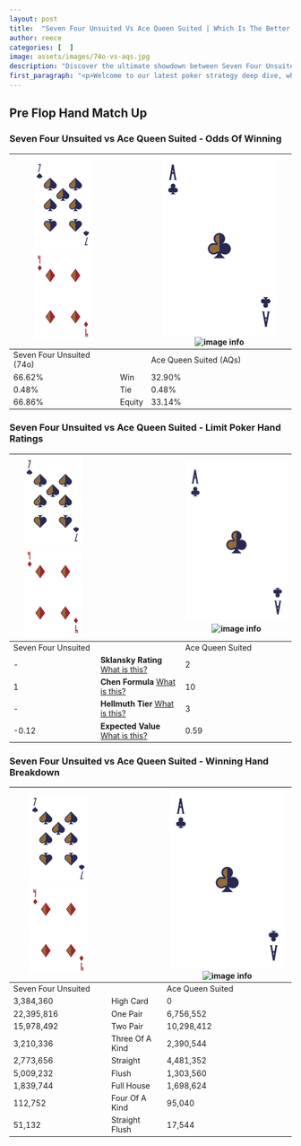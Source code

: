 ```yaml
---
layout: post
title:  "Seven Four Unsuited Vs Ace Queen Suited | Which Is The Better Hand In Poker? A Complete Guide"
author: reece
categories: [  ]
image: assets/images/74o-vs-aqs.jpg
description: "Discover the ultimate showdown between Seven Four Unsuited and Ace Queen Suited in poker! Uncover the odds, strategies, and scenarios where one hand triumphs over the other. Get ready to up your poker game with this thrilling analysis."
first_paragraph: "<p>Welcome to our latest poker strategy deep dive, where we're pitting two distinct hands against each other in a high-stakes showdown: Seven Four Unsuited vs Ace Queen Suited.</p><p>In the dynamic world of poker, every decision counts, and knowing which hand holds the upper hand is key to your success at the table.</p><p>In this article, we'll dissect these two hands, explore the scenarios where one dominates the other, and equip you with the knowledge to make strategic choices that can tip the odds in your favor.</p><p>Get ready to unravel the intriguing dynamics of these poker hands and elevate your game to new heights.</p>"
---
```




[comment]: # (sp0)

## Pre Flop Hand Match Up

<div class="table hand-ratings" markdown="1"> 



### Seven Four Unsuited vs Ace Queen Suited - Odds Of Winning


    
| ![image info](assets/images/hand1/7.png) ![image info](assets/images/hand1/4o.png) |  | ![image info](assets/images/hand2/A.png) ![image info](assets/images/hand2/Qs.png) |
| -------- | -------- | -------- |
| Seven Four Unsuited (74o) |  | Ace Queen Suited (AQs) |
| 66.62% | Win | 32.90% |
| 0.48% | Tie | 0.48% |
| 66.86% | Equity | 33.14% |




[comment]: # (sp1)



### Seven Four Unsuited vs Ace Queen Suited - Limit Poker Hand Ratings


    
| ![image info](assets/images/hand1/7.png) ![image info](assets/images/hand1/4o.png) |  | ![image info](assets/images/hand2/A.png) ![image info](assets/images/hand2/Qs.png) |
| -------- | -------- | -------- |
| Seven Four Unsuited |  | Ace Queen Suited |
| - | **Sklansky Rating** [What is this?](/sklansky-rating-explained) | 2 |
| 1 | **Chen Formula** [What is this?](/chen-formula-explained) | 10 |
| - | **Hellmuth Tier** [What is this?](/Hellmuth-tier-explained) | 3 |
| -0.12 | **Expected Value** [What is this?](/expected-value-explained) | 0.59 |




[comment]: # (sp2)



### Seven Four Unsuited vs Ace Queen Suited - Winning Hand Breakdown


    
| ![image info](assets/images/hand1/7.png) ![image info](assets/images/hand1/4o.png) |  | ![image info](assets/images/hand2/A.png) ![image info](assets/images/hand2/Qs.png) |
| -------- | -------- | -------- |
| Seven Four Unsuited |  | Ace Queen Suited |
| 3,384,360 | High Card | 0 |
| 22,395,816 | One Pair | 6,756,552 |
| 15,978,492 | Two Pair | 10,298,412 |
| 3,210,336 | Three Of A Kind | 2,390,544 |
| 2,773,656 | Straight | 4,481,352 |
| 5,009,232 | Flush | 1,303,560 |
| 1,839,744 | Full House | 1,698,624 |
| 112,752 | Four Of A Kind | 95,040 |
| 51,132 | Straight Flush | 17,544 |




[comment]: # (sp3)



</div>

[comment]: # (sp4)



[comment]: # (sp5)

